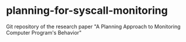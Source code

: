 # planning-for-syscall-monitoring
Git repository of the research paper "A Planning Approach to Monitoring Computer Program's Behavior"
